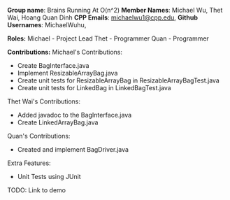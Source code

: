 **Group name**: Brains Running At O(n^2)
**Member Names**: Michael Wu, Thet Wai, Hoang Quan Dinh
**CPP Emails**: michaelwu1@cpp.edu, 
**Github Usernames**: MichaelWuhu, 

**Roles:**
Michael - Project Lead
Thet - Programmer
Quan - Programmer

**Contributions:**
Michael's Contributions:
- Create BagInterface.java
- Implement ResizableArrayBag.java
- Create unit tests for ResizableArrayBag in ResizableArrayBagTest.java
- Create unit tests for LinkedBag in LinkedBagTest.java

Thet Wai's Contributions:
- Added javadoc to the BagInterface.java
- Create LinkedArrayBag.java

Quan's Contributions:
- Created and implement BagDriver.java

Extra Features:
- Unit Tests using JUnit

TODO: Link to demo
